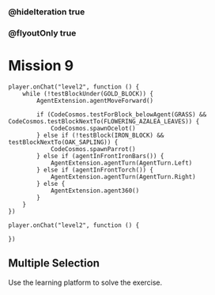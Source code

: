 ### @hideIteration true
### @flyoutOnly true
# Mission 9

```blocks
player.onChat("level2", function () {
    while (!testBlockUnder(GOLD_BLOCK)) {
        AgentExtension.agentMoveForward()
        
        if (CodeCosmos.testForBlock_belowAgent(GRASS) && CodeCosmos.testBlockNextTo(FLOWERING_AZALEA_LEAVES)) {
            CodeCosmos.spawnOcelot()
        } else if (!testBlock(IRON_BLOCK) && testBlockNextTo(OAK_SAPLING)) {
            CodeCosmos.spawnParrot()
        } else if (agentInFrontIronBars()) {
            AgentExtension.agentTurn(AgentTurn.Left)
        } else if (agentInFrontTorch()) {
            AgentExtension.agentTurn(AgentTurn.Right)
        } else {
            AgentExtension.agent360()
        }
    }    
})
```

```template
player.onChat("level2", function () {
    
})
```

## Multiple Selection
Use the learning platform to solve the exercise.